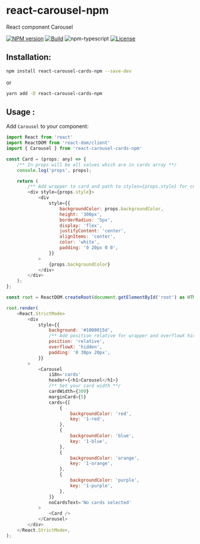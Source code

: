 # react-carousel-npm
React component Carousel

[![NPM version][npm-image]][npm-url]
[![Build][github-build]][github-build-url]
![npm-typescript]
[![License][github-license]][github-license-url]

## Installation:

```bash
npm install react-carousel-cards-npm --save-dev
```

or

```bash
yarn add -D react-carousel-cards-npm
```

## Usage :

Add `Carousel` to your component:

```js
import React from 'react'
import ReactDOM from 'react-dom/client'
import { Carousel } from 'react-carousel-cards-npm'

const Card = (props: any) => {
	/** In props will be all values which are in cards array **/
	console.log('props', props);

	return (
		/** Add wrapper to card and path to styles={props.style} for correct displaying **/
		<div style={props.style}>
			<div
				style={{
					backgroundColor: props.backgroundColor,
					height: '300px',
					borderRadius: '5px',
					display: 'flex',
					justifyContent: 'center',
					alignItems: 'center',
					color: 'white',
					padding: '0 20px 0 0',
				}}
			>
				{props.backgroundColor}
			</div>
		</div>
	);
};

const root = ReactDOM.createRoot(document.getElementById('root') as HTMLElement);

root.render(
	<React.StrictMode>
		<div
			style={{
				background: '#1000015d',
				/** Add position relative for wrapper and overflowX hidden for hidding side cards **/
				position: 'relative',
				overflowX: 'hidden',
				padding: '0 30px 20px',
			}}
		>
			<Carousel
				i18n='cards'
				header={<h1>Carousel</h1>}
                /** Set your card width **/
				cardWidth={300}
				marginCard={5}
				cards={[
					{
						backgroundColor: 'red',
						key: '1-red',
					},
					{
						backgroundColor: 'blue',
						key: '1-blue',
					},
					{
						backgroundColor: 'orange',
						key: '1-orange',
					},
					{
						backgroundColor: 'purple',
						key: '1-purple',
					},
				]}
				noCardsText='No cards selected'
			>
				<Card />
			</Carousel>
		</div>
	</React.StrictMode>,
);
```

[npm-url]: https://www.npmjs.com/package/react-carousel-cards-npm
[npm-image]: https://img.shields.io/npm/v/react-carousel-cards-npm
[github-license]: https://img.shields.io/github/license/pryvalovbogdan/react-carousel-npm
[github-license-url]: https://github.com/pryvalovbogdan/react-carousel-npm/blob/main/LICENSE
[github-build]: https://github.com/pryvalovbogdan/react-carousel-npm/actions/workflows/publish.yml/badge.svg
[github-build-url]: https://github.com/pryvalovbogdan/react-carousel-npm/actions/workflows/publish.yml
[npm-typescript]: https://img.shields.io/npm/types/react-carousel-cards-npm
